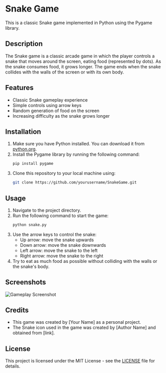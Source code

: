# Snake Game

This is a classic Snake game implemented in Python using the Pygame library.

## Description

The Snake game is a classic arcade game in which the player controls a snake that moves around the screen, eating food (represented by dots). As the snake consumes food, it grows longer. The game ends when the snake collides with the walls of the screen or with its own body.

## Features

- Classic Snake gameplay experience
- Simple controls using arrow keys
- Random generation of food on the screen
- Increasing difficulty as the snake grows longer

## Installation

1. Make sure you have Python installed. You can download it from [python.org](https://www.python.org/downloads/).
2. Install the Pygame library by running the following command:
    ```bash
    pip install pygame
    ```
3. Clone this repository to your local machine using:
    ```bash
    git clone https://github.com/yourusername/SnakeGame.git
    ```

## Usage

1. Navigate to the project directory.
2. Run the following command to start the game:
    ```bash
    python snake.py
    ```
3. Use the arrow keys to control the snake:
    - Up arrow: move the snake upwards
    - Down arrow: move the snake downwards
    - Left arrow: move the snake to the left
    - Right arrow: move the snake to the right
4. Try to eat as much food as possible without colliding with the walls or the snake's body.

## Screenshots

![Gameplay Screenshot](screenshots/gameplay.png)

## Credits

- This game was created by [Your Name] as a personal project.
- The Snake icon used in the game was created by [Author Name] and obtained from [link].

## License

This project is licensed under the MIT License - see the [LICENSE](LICENSE) file for details.
